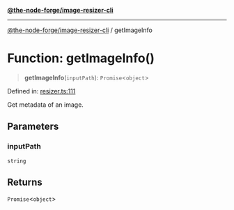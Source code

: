 [**@the-node-forge/image-resizer-cli**](../README.md)

***

[@the-node-forge/image-resizer-cli](../globals.md) / getImageInfo

# Function: getImageInfo()

> **getImageInfo**(`inputPath`): `Promise`\<`object`\>

Defined in: [resizer.ts:111](https://github.com/The-Node-Forge/image-resizer-cli/blob/ac1137c1cc2297506a4fb919c37bb6c278f4c1be/src/resizer.ts#L111)

Get metadata of an image.

## Parameters

### inputPath

`string`

## Returns

`Promise`\<`object`\>
